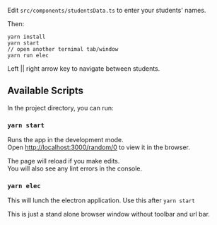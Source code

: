 Edit `src/components/studentsData.ts` to enter your students' names.

Then:

```
yarn install
yarn start
// open another ternimal tab/window
yarn run elec
```

Left || right arrow key to navigate between students.

## Available Scripts

In the project directory, you can run:

### `yarn start`

Runs the app in the development mode.<br />
Open [http://localhost:3000/random/0](http://localhost:3000/random/0) to view it in the browser.

The page will reload if you make edits.<br />
You will also see any lint errors in the console.

### `yarn elec`

This will lunch the electron application. Use this after `yarn start`

This is just a stand alone browser window without toolbar and url bar.
